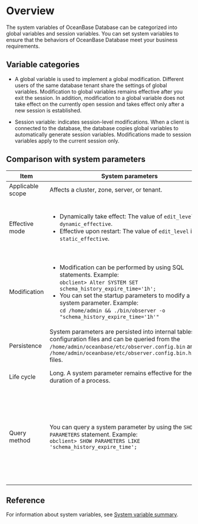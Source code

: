 Overview
===========================
<!-- # docslug#/oceanbase-database/oceanbase-database/V4.0.0/overview-of-system-variables-4 -->
The system variables of OceanBase Database can be categorized into global variables and session variables. You can set system variables to ensure that the behaviors of OceanBase Database meet your business requirements.

Variable categories
-------------------------

* A global variable is used to implement a global modification. Different users of the same database tenant share the settings of global variables. Modification to global variables remains effective after you exit the session. In addition, modification to a global variable does not take effect on the currently open session and takes effect only after a new session is established.



* Session variable: indicates session-level modifications. When a client is connected to the database, the database copies global variables to automatically generate session variables. Modifications made to session variables apply to the current session only.






Comparison with system parameters
-----------------------------



| Item | System parameters | System variables |
|------|------------------------------------------------------------------------------------------------------------------------------------------------------------------------------------------------------------------------------------------------------------------------------------------------------------------------------------------------------------------------------------------------------|-------------------------------------------------------------------------------------------------------------------------------------------------------------------------------------------------------------------------------------------------------------------------------------------------------------------------------------------------------------------------------------------------------------------------------------------------------------|
| Applicable scope | Affects a cluster, zone, server, or tenant.  | Affects a tenant globally or at the session level.  |
| Effective mode | <ul><li> Dynamically take effect: The value of `edit_level` is `dynamic_effective`.</li><li>Effective upon restart: The value of `edit_level` is `static_effective`.</li></ul> | <ul><li>A session variable takes effect only on the current session. </li><li>A global variable does not take effect on the current session and takes effect only on sessions established upon re-logon. </li> |
| Modification | <ul><li>Modification can be performed by using SQL statements. Example:<br> `obclient> Alter SYSTEM SET schema_history_expire_time='1h';`    <!-- --> </li><li>You can set the startup parameters to modify a system parameter. Example:<br> ` cd /home/admin && ./bin/observer -o "schema_history_expire_time='1h'" `  </li></ul> | Modification can only be performed by using SQL statements. Example:<br> `obclient> SET ob_query_timeout = 20000000;` <br>`obclient> SET GLOBAL ob_query_timeout = 20000000; `<br> `obclient> ALTER SESSION SET ob_query_timeout = 20000000;`<br> `obclient> ALTER SYSTEM SET ob_query_timeout = 20000000;` |
| Persistence | System parameters are persisted into internal tables and configuration files and can be queried from the `/home/admin/oceanbase/etc/observer.config.bin` and `/home/admin/oceanbase/etc/observer.config.bin.history` files.  | Only variables at the global level are persisted, while those at the session level are not.  |
| Life cycle | Long. A system parameter remains effective for the entire duration of a process.  | Short. A system variable takes effect only after the tenant schema is created.  |
| Query method | You can query a system parameter by using the `SHOW PARAMETERS` statement. Example:<br>`obclient> SHOW PARAMETERS LIKE 'schema_history_expire_time';` | You can query a variable by using the `SHOW [GLOBAL] VARIABLES` statement. Example:<br>`obclient> SHOW VARIABLES LIKE 'ob_query_timeout';`<br> `obclient> SHOW GLOBAL VARIABLES LIKE 'ob_query_timeout';` <br>`obclient> SELECT * FROM SYS.TENANT_VIRTUAL_SESSION_VARIABLE WHERE VARIABLE_NAME = 'ob_query_timeout';`<br>`obclient> SELECT * FROM SYS.TENANT_VIRTUAL_GLOBAL_VARIABLE WHERE VARIABLE_NAME = 'ob_query_timeout';` |



Reference
-------------------------

For information about system variables, see [System variable summary](../300.system-variable-for-oracle/200.system-variable-overview-2.md).



<!-- * For information about how to view and set a system variable, see [Set variables](../../../6.user-guide/6.basic-database-management/2.configuration-management/3.set-variables.md). -->





